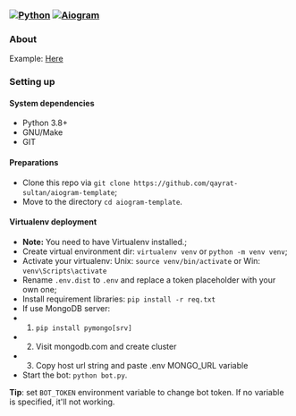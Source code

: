 ### [![Python](https://img.shields.io/badge/Python-3.8%2B-blue)](https://www.python.org/downloads/)  [![Aiogram](https://img.shields.io/badge/aiogram-2.18-blue)](https://pypi.org/project/aiogram/) 

### About
Example: [Here](https://t.me/uzwikinewpages)

### Setting up

#### System dependencies
- Python 3.8+
- GNU/Make 
- GIT

#### Preparations
- Clone this repo via `git clone https://github.com/qayrat-sultan/aiogram-template`;
- Move to the directory `cd aiogram-template`.

#### Virtualenv deployment
- **Note:** You need to have Virtualenv installed.;
- Create virtual environment dir: `virtualenv venv` or `python -m venv venv`;
- Activate your virtualenv: Unix: `source venv/bin/activate` or Win: `venv\Scripts\activate`
- Rename `.env.dist` to `.env` and replace a token placeholder with your own one;
- Install requirement libraries: `pip install -r req.txt`
- If use MongoDB server:
-  1. `pip install pymongo[srv]`
-  2. Visit mongodb.com and create cluster
-  3. Copy host url string and paste .env MONGO_URL variable
- Start the bot: `python bot.py`.

**Tip**: set `BOT_TOKEN` environment variable to change bot token. If no variable is specified, it'll not working.
